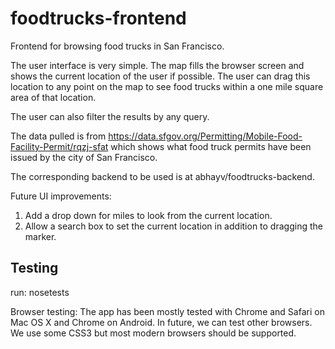 foodtrucks-frontend
===================

Frontend for browsing food trucks in San Francisco.

The user interface is very simple. The map fills the browser screen and shows the current location of the user if possible.
The user can drag this location to any point on the map to see food trucks within a one mile square area of that location.

The user can also filter the results by any query.

The data pulled is from https://data.sfgov.org/Permitting/Mobile-Food-Facility-Permit/rqzj-sfat which shows what food truck permits have been issued by the city of San Francisco.

The corresponding backend to be used is at abhayv/foodtrucks-backend.

Future UI improvements:

1) Add a drop down for miles to look from the current location.
2) Allow a search box to set the current location in addition to dragging the marker.

Testing
-------

run:
nosetests

Browser testing:
The app has been mostly tested with Chrome and Safari on Mac OS X and Chrome on Android. In future, we can test other
browsers. We use some CSS3 but most modern browsers should be supported.
